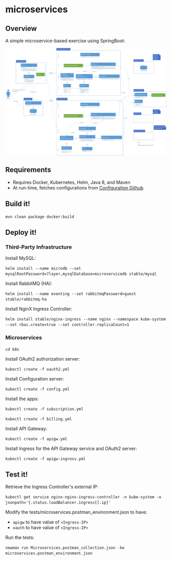# microservices

## Overview
A simple microservice-based exercise using SpringBoot:

![Class diagram](docs/overview.png)

## Requirements
* Requires Docker, Kubernetes, Helm, Java 8, and Maven
* At run-time, fetches configurations from [Configuration Github](https://github.com/liemng/microconfig)

## Build it!
`mvn clean package docker:build`

## Deploy it!

### Third-Party Infrastructure
Install MySQL:

```helm install --name microdb --set mysqlRootPassword=7layer,mysqlDatabase=microservicedb stable/mysql```

Install RabbitMQ (HA):

```helm install --name eventing --set rabbitmqPassword=guest stable/rabbitmq-ha```

Install NginX Ingress Controller:

```helm install stable/nginx-ingress --name nginx --namespace kube-system --set rbac.create=true --set controller.replicaCount=1```

### Microservices
```cd k8s```

Install OAuth2 authorization server:

```kubectl create -f oauth2.yml```

Install Configuration server:

```kubectl create -f config.yml```

Install the apps:

```kubectl create -f subscription.yml```

```kubectl create -f billing.yml```

Install API Gateway:

```kubectl create -f apigw.yml```

Install Ingress for the API Gateway service and OAuth2 server:

```kubectl create -f apigw-ingress.yml```

## Test it!
Retrieve the Ingress Controller's external IP:

```kubectl get service nginx-nginx-ingress-controller -n kube-system -o jsonpath='{.status.loadBalancer.ingress[].ip}'```

Modify the tests/microservices.postman_environment.json to have:
* ```apigw``` to have value of ```<Ingress-IP>```
* ```oauth``` to have value of ```<Ingress-IP>```

Run the tests:

```newman run Microservices.postman_collection.json -ke microservices.postman_environment.json```
